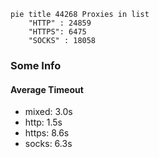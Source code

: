 
```mermaid
pie title 44268 Proxies in list
    "HTTP" : 24859
    "HTTPS": 6475
    "SOCKS" : 18058
```

### Some Info
#### Average Timeout

- mixed: 3.0s
- http: 1.5s
- https: 8.6s
- socks: 6.3s